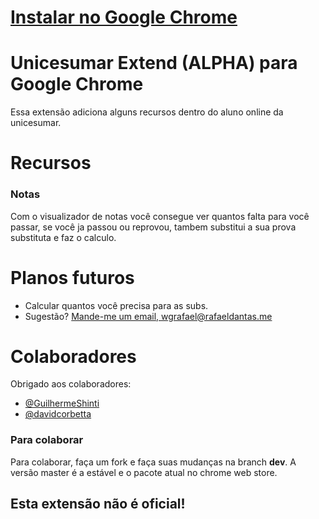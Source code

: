 # [Instalar no Google Chrome](https://chrome.google.com/webstore/detail/unicesumar-extend/cbeeacgdmmbpjoghemegehaagpaaahfb?hl=pt-BR)
# Unicesumar Extend (ALPHA) para Google Chrome

Essa extensão adiciona alguns recursos dentro do aluno online da unicesumar.

# Recursos

### Notas
Com o visualizador de notas você consegue ver quantos falta para você passar, se você ja passou ou reprovou, tambem substitui a sua prova substituta e faz o calculo.

# Planos futuros
- Calcular quantos você precisa para as subs.
- Sugestão? [Mande-me um email, wgrafael@rafaeldantas.me](mailto:wgrafael@rafaeldantas.me)


# Colaboradores
Obrigado aos colaboradores:
- [@GuilhermeShinti](https://github.com/GuilhermeShinti)
- [@davidcorbetta](https://github.com/davidcorbetta)

### Para colaborar
Para colaborar, faça um fork e faça suas mudanças na branch **dev**.
A versão master é a estável e o pacote atual no chrome web store.

## Esta extensão não é oficial!
